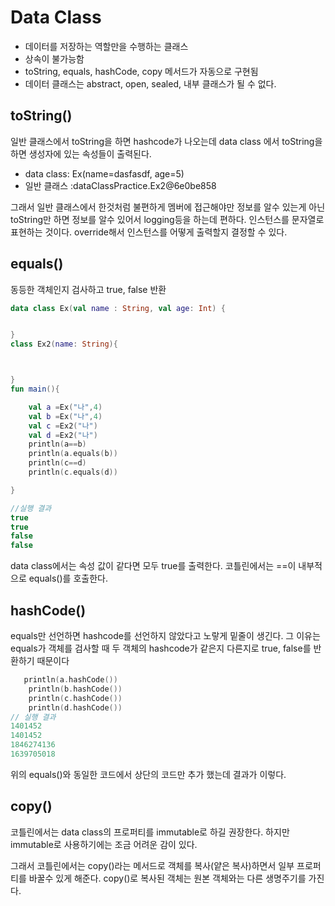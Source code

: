 # Data Class
* 데이터를 저장하는 역할만을 수행하는 클래스
* 상속이 불가능함
* toString, equals, hashCode, copy 메서드가 자동으로 구현됨
* 데이터 클래스는 abstract, open, sealed, 내부 클래스가 될 수 없다.

## toString()
일반 클래스에서 toString을 하면 hashcode가 나오는데 data class 에서 toString을 하면 생성자에 있는 속성들이 출력된다.


* data class: Ex(name=dasfasdf, age=5)
* 일반 클래스 :dataClassPractice.Ex2@6e0be858


그래서 일반 클래스에서 한것처럼 불편하게 멤버에 접근해야만 정보를 알수 있는게 아닌 toString만 하면 정보를 알수 있어서 logging등을 하는데 편하다.
인스턴스를 문자열로 표현하는 것이다.
override해서 인스턴스를 어떻게 출력할지 결정할 수 있다.

## equals()
동등한 객체인지 검사하고 true, false 반환

```kotlin
data class Ex(val name : String, val age: Int) {


}
class Ex2(name: String){



}
fun main(){

    val a =Ex("나",4)
    val b =Ex("나",4)
    val c =Ex2("나")
    val d =Ex2("나")
    println(a==b)
    println(a.equals(b))
    println(c==d)
    println(c.equals(d))

}

//실행 결과
true
true
false
false
```
data class에서는 속성 값이 같다면 모두 true를 출력한다.
코틀린에서는 ==이 내부적으로 equals()를 호출한다.

## hashCode()
equals만 선언하면 hashcode를 선언하지 않았다고 노랗게 밑줄이 생긴다.
그 이유는 equals가 객체를 검사할 때 두 객체의 hashcode가 같은지 다른지로 true, false를 반환하기 때문이다
```kotlin 
   println(a.hashCode())
    println(b.hashCode())
    println(c.hashCode())
    println(d.hashCode())
// 실행 결과
1401452
1401452
1846274136
1639705018

```
위의 equals()와 동일한 코드에서 상단의 코드만 추가 했는데 결과가 이렇다.
## copy()
코틀린에서는 data class의 프로퍼티를 immutable로 하길 권장한다.
하지만 immutable로 사용하기에는 조금 어려운 감이 있다. 

그래서 코틀린에서는 copy()라는 메서드로 객체를 복사(얕은 복사)하면서 일부 프로퍼티를 바꿀수 있게 해준다. copy()로 복사된 객체는 원본 객체와는 다른 생명주기를 가진다.